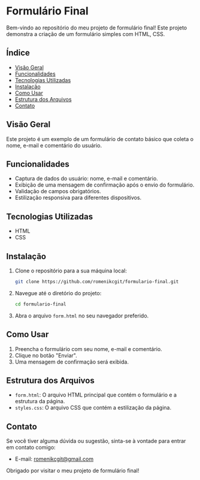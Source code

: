 # Formulário Final

Bem-vindo ao repositório do meu projeto de formulário final! Este projeto demonstra a criação de um formulário simples com HTML, CSS.

## Índice

- [Visão Geral](#visão-geral)
- [Funcionalidades](#funcionalidades)
- [Tecnologias Utilizadas](#tecnologias-utilizadas)
- [Instalação](#instalação)
- [Como Usar](#como-usar)
- [Estrutura dos Arquivos](#estrutura-dos-arquivos)
- [Contato](#contato)

## Visão Geral

Este projeto é um exemplo de um formulário de contato básico que coleta o nome, e-mail e comentário do usuário.

## Funcionalidades

- Captura de dados do usuário: nome, e-mail e comentário.
- Exibição de uma mensagem de confirmação após o envio do formulário.
- Validação de campos obrigatórios.
- Estilização responsiva para diferentes dispositivos.

## Tecnologias Utilizadas

- HTML
- CSS

## Instalação

1. Clone o repositório para a sua máquina local:
    ```bash
    git clone https://github.com/romenikcgit/formulario-final.git
    ```

2. Navegue até o diretório do projeto:
    ```bash
    cd formulario-final
    ```

3. Abra o arquivo `form.html` no seu navegador preferido.

## Como Usar

1. Preencha o formulário com seu nome, e-mail e comentário.
2. Clique no botão "Enviar".
3. Uma mensagem de confirmação será exibida.

## Estrutura dos Arquivos

- `form.html`: O arquivo HTML principal que contém o formulário e a estrutura da página.
- `styles.css`: O arquivo CSS que contém a estilização da página.


## Contato

Se você tiver alguma dúvida ou sugestão, sinta-se à vontade para entrar em contato comigo:

- E-mail: [romenikcgit@gmail.com](mailto:romenikcgit@gmail.com)

Obrigado por visitar o meu projeto de formulário final!
